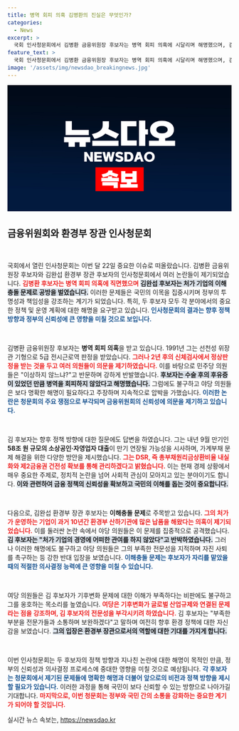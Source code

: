 ```yaml
---
title: 병역 회피 의혹 김병환의 진실은 무엇인가?
categories:
  - News
excerpt: >
  국회 인사청문회에서 김병환 금융위원장 후보자는 병역 회피 의혹에 시달리며 해명했으며, 김완섭 환경부 장관 후보자는 처가 기업의 이해 충돌 논란에 휘말려 격돌했습니다. 자세한 내용은 클릭!
feature_text: >
  국회 인사청문회에서 김병환 금융위원장 후보자는 병역 회피 의혹에 시달리며 해명했으며, 김완섭 환경부 장관 후보자는 처가 기업의 이해 충돌 논란에 휘말려 격돌했습니다. 자세한 내용은 클릭!
image: '/assets/img/newsdao_breakingnews.jpg'
---
```


<p><img src="/assets/img/newsdao_breakingnews.jpg" alt="bookingtag 속보" /></p>

<h2 data-ke-size="size26">금융위원회와 환경부 장관 인사청문회</h2>

<p data-ke-size="size16">&nbsp;</p>

<p>국회에서 열린 인사청문회는 이번 달 22일 중요한 이슈로 떠올랐습니다. 김병환 금융위원장 후보자와 김완섭 환경부 장관 후보자의 인사청문회에서 여러 논란들이 제기되었습니다. <b><span style="color: #ee2323;">김병환 후보자는 병역 회피 의혹에 직면했으며</span></b> <b><span style="background-color: #21538527;">김완섭 후보자는 처가 기업의 이해 충돌 문제로 공방을 벌였습니다.</span></b> 이러한 문제들은 국민의 이목을 집중시키며 정부의 투명성과 책임성을 강조하는 계기가 되었습니다. 특히, 두 후보자 모두 각 분야에서의 중요한 정책 및 운영 계획에 대한 해명을 요구받고 있습니다. <b><span style="color: #1a5490;">인사청문회의 결과는 향후 정책 방향과 정부의 신뢰성에 큰 영향을 미칠 것으로 보입니다.</span></b></p>

<p data-ke-size="size16">&nbsp;</p>

<p>김병환 금융위원장 후보자는 <strong>병역 회피 의혹</strong>을 받고 있습니다. 1991년 그는 선천성 위장관 기형으로 5급 전시근로역 판정을 받았습니다. <b><span style="color: #ee2323;">그러나 2년 후의 신체검사에서 정상판정을 받는 것을 두고 여러 의원들이 의문을 제기하였습니다.</span></b> 이를 바탕으로 민주당 의원들은 "이상하지 않느냐?"고 반문하며 강하게 반발했습니다. <b><span style="background-color: #21538527;">후보자는 수술 후의 후유증이 있었던 만큼 병역을 회피하지 않았다고 해명했습니다.</span></b> 그럼에도 불구하고 야당 의원들은 보다 명확한 해명이 필요하다고 주장하며 지속적으로 압박을 가했습니다. <b><span style="color: #1a5490;">이러한 논란은 청문회의 주요 쟁점으로 부각되며 금융위원회의 신뢰성에 의문을 제기하고 있습니다.</span></b></p>

<p data-ke-size="size16">&nbsp;</p>

<p>김 후보자는 향후 정책 방향에 대한 질문에도 답변을 하였습니다. 그는 내년 9월 만기인 <strong>58조 원 규모의 소상공인·자영업자 대출</strong>이 만기 연장될 가능성을 시사하며, 가계부채 문제 해결을 위한 다양한 방안을 제시했습니다. <b><span style="color: #ee2323;">그는 DSR, 즉 총부채원리금상환비율 내실화와 제2금융권 건전성 확보를 통해 관리하겠다고 밝혔습니다.</span></b> 이는 현재 경제 상황에서 매우 중요한 주제로, 정치적 논란을 넘어 사회적 관심이 모아지고 있는 분야이기도 합니다. <b><span style="background-color: #21538527;">이와 관련하여 금융 정책의 신뢰성을 확보하고 국민의 이해를 돕는 것이 중요합니다.</span></b></p>

<p data-ke-size="size16">&nbsp;</p>

<p>다음으로, 김완섭 환경부 장관 후보자는 <strong>이해충돌 문제</strong>로 주목받고 있습니다. <b><span style="color: #ee2323;">그의 처가가 운영하는 기업이 과거 10년간 환경부 산하기관에 많은 납품을 해왔다는 의혹이 제기되었습니다.</span></b> 이를 둘러싼 논란 속에서 야당 의원들은 이 문제를 집중적으로 공격했습니다. <b><span style="background-color: #21538527;">김 후보자는 "처가 기업의 경영에 어떠한 관여를 하지 않았다"고 반박하였습니다.</span></b> 그러나 이러한 해명에도 불구하고 야당 의원들은 그의 부족한 전문성을 지적하며 자진 사퇴를 촉구하는 등 강한 반대 입장을 보였습니다. <b><span style="color: #1a5490;">이해충돌 문제는 후보자가 자리를 맡았을 때의 적절한 의사결정 능력에 큰 영향을 미칠 수 있습니다.</span></b></p>

<p data-ke-size="size16">&nbsp;</p>

<p>여당 의원들은 김 후보자가 기후변화 문제에 대한 이해가 부족하다는 비판에도 불구하고 그를 옹호하는 목소리를 높였습니다. <b><span style="color: #ee2323;">여당은 기후변화가 글로벌 산업규제와 연결된 문제라는 점을 강조하며, 김 후보자의 전문성을 부각시키려 하였습니다.</span></b> 김 후보자는 "부족한 부분을 전문가들과 소통하며 보완하겠다"고 말하며 여전히 향후 환경 정책에 대한 자신감을 보였습니다. <b><span style="background-color: #21538527;">그의 입장은 환경부 장관으로서의 역할에 대한 기대를 가지게 합니다.</span></b></p>

<p data-ke-size="size16">&nbsp;</p>

<p>이번 인사청문회는 두 후보자의 정책 방향과 지나친 논란에 대한 해명이 목적인 만큼, 정부의 신뢰성과 의사결정 프로세스에 중대한 영향을 미칠 것으로 예상됩니다. <b><span style="color: #1a5490;">각 후보자는 청문회에서 제기된 문제들에 명확한 해명과 더불어 앞으로의 비전과 정책 방향을 제시할 필요가 있습니다.</span></b> 이러한 과정을 통해 국민이 보다 신뢰할 수 있는 방향으로 나아가길 기대합니다. <b><span style="color: #ee2323;">마지막으로, 이번 청문회는 정부와 국민 간의 소통을 강화하는 중요한 계기가 되어야 할 것입니다.</span></b></p>
실시간 뉴스 속보는, <a href="https://newsdao.kr" rel="dofollow">https://newsdao.kr</a>


